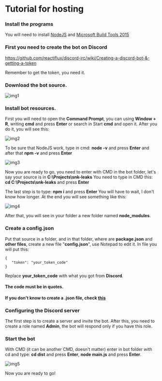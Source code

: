 # Tutorial for hosting

### Install the programs

You will need to install [NodeJS](https://nodejs.org/en/) and [Microsoft Build Tools 2015](https://www.microsoft.com/en-us/download/details.aspx?id=48159)

### First you need to create the bot on Discord
https://github.com/reactiflux/discord-irc/wiki/Creating-a-discord-bot-&-getting-a-token

Remember to get the token, you need it.

### Download the bot source.
![img1](https://i.imgur.com/Bh2K3Zm.png)

### Install bot resources.

First you will need to open the **Command Prompt**, you can using **Window + R**, writing **cmd** and press **Enter** or search in Start **cmd** and open it.
After you do it, you will see this:

![img2](https://i.imgur.com/YAYv2Nf.png)

To be sure that NodeJS work, type in cmd: **node -v** and press **Enter** and after that **npm -v** and press **Enter**

![img3](https://i.imgur.com/pokzNYV.png)

Now you are ready to go, you need to enter with CMD in the bot folder, let's say your source is in **C:\Projects\snk-leaks**
You need to type in CMD this: **cd C:\Projects\snk-leaks** and press **Enter**

The last step is to type: **npm i** and press **Enter**
You will have to wait, I don't know how longer. At the end you will see something like this:

![img4](https://i.imgur.com/1Yf7z6j.png)

After that, you will see in your folder a new folder named **node_modules**.

### Create a config.json

Put that source in a folder, and in that folder, where are **package.json** and **other files**, create a new file "**config.json**", use Notepad to edit it.
In file you will put this: 
```
{
   "token": "your_token_code"
}
```

Replace **your_token_code** with what you got from **Discord**.
#### The code must be in quotes.
#### If you don't know to create a .json file, check [this](https://www.mediacollege.com/microsoft/windows/extension-change.html)

### Configuring the Discord server

The first step is to create a server and invite the bot. After this, you need to create a role named **Admin**, the bot will respond only if you have this role.

### Start the bot

With CMD (it can be another CMD, doesn't matter) enter in bot folder with cd and type: **cd dist** and press **Enter**, **node main.js** and press **Enter**.

![img5](https://i.imgur.com/paDkcEW.png)

Now you are ready to go!
